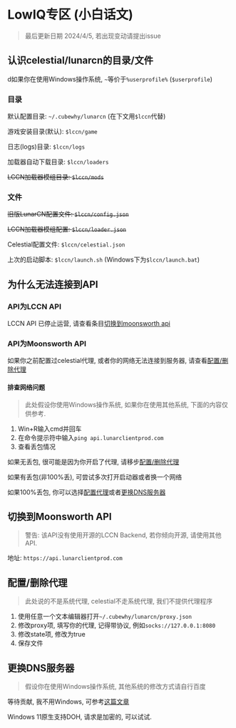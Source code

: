# LowIQ专区 (小白话文)

> 最后更新日期 2024/4/5, 若出现变动请提出issue

## 认识celestial/lunarcn的目录/文件

d如果你在使用Windows操作系统, `~`等价于`%userprofile%` (`$userprofile`)

### 目录

默认配置目录: `~/.cubewhy/lunarcn` (在下文用`$lccn`代替)

游戏安装目录(默认): `$lccn/game`

日志(logs)目录: `$lccn/logs`

加载器自动下载目录: `$lccn/loaders`

~~LCCN加载器模组目录: `$lccn/mods`~~

### 文件

~~旧版LunarCN配置文件: `$lccn/config.json`~~

~~LCCN加载器模组配置: `$lccn/loader.json`~~

Celestial配置文件: `$lccn/celestial.json`

上次的启动脚本: `$lccn/launch.sh` (Windows下为`$lccn/launch.bat`)

## 为什么无法连接到API

### API为LCCN API

LCCN API 已停止运营, 请查看条目[切换到moonsworth api](#切换到moonsworth-api)

### API为Moonsworth API

如果你之前配置过celestial代理, 或者你的网络无法连接到服务器, 请查看[配置/删除代理](#配置删除代理)

#### 排查网络问题

> 此处假设你使用Windows操作系统, 如果你在使用其他系统, 下面的内容仅供参考.

1. Win+R输入cmd并回车
2. 在命令提示符中输入`ping api.lunarclientprod.com`
3. 查看丢包情况

如果无丢包, 很可能是因为你开启了代理, 请移步[配置/删除代理](#配置删除代理)

如果有丢包(非100%丢), 可尝试多次打开启动器或者换一个网络

如果100%丢包, 你可以选择[配置代理](#配置删除代理)或者[更换DNS服务器](#更换DNS服务器)

## 切换到Moonsworth API

> 警告: 该API没有使用开源的LCCN Backend, 若你倾向开源, 请使用其他API.

地址: `https://api.lunarclientprod.com`

## 配置/删除代理

> 此处说的不是系统代理, celestial不走系统代理, 我们不提供代理程序

1. 使用任意一个文本编辑器打开`~/.cubewhy/lunarcn/proxy.json`
2. 修改proxy项, 填写你的代理, 记得带协议, 例如`socks://127.0.0.1:8080`
3. 修改state项, 修改为true
4. 保存文件

## 更换DNS服务器

> 假设你在使用Windows操作系统, 其他系统的修改方式请自行百度

等待贡献, 我不用Windows, 可参考[这篇文章](https://cloud.tencent.com/developer/article/2091973)

Windows 11原生支持DOH, 请求是加密的, 可以试试.
